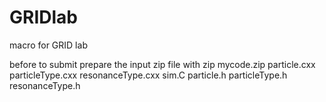 # GRIDlab
macro for GRID lab

before to submit prepare the input zip file with
zip mycode.zip particle.cxx particleType.cxx resonanceType.cxx sim.C particle.h particleType.h resonanceType.h

